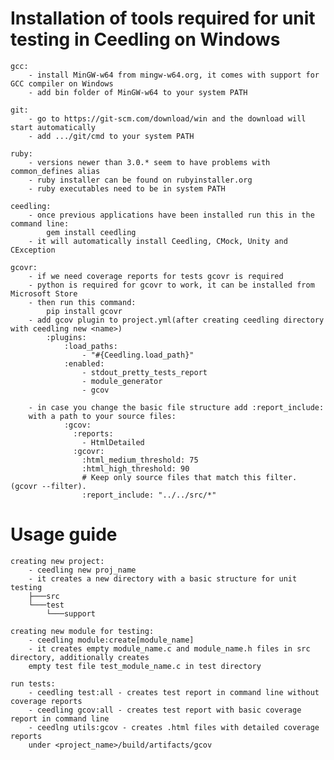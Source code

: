 Installation of tools required for unit testing in Ceedling on Windows
========

	gcc:
		- install MinGW-w64 from mingw-w64.org, it comes with support for GCC compiler on Windows
		- add bin folder of MinGW-w64 to your system PATH
		
	git:
		- go to https://git-scm.com/download/win and the download will start automatically
		- add .../git/cmd to your system PATH
	
	ruby: 
		- versions newer than 3.0.* seem to have problems with common_defines alias
		- ruby installer can be found on rubyinstaller.org
		- ruby executables need to be in system PATH
		
	ceedling:
		- once previous applications have been installed run this in the command line:
			gem install ceedling
		- it will automatically install Ceedling, CMock, Unity and CException

	gcovr:
		- if we need coverage reports for tests gcovr is required
		- python is required for gcovr to work, it can be installed from Microsoft Store
		- then run this command: 
			pip install gcovr
		- add gcov plugin to project.yml(after creating ceedling directory with ceedling new <name>)
			:plugins:
				:load_paths:
					- "#{Ceedling.load_path}"
				:enabled:
					- stdout_pretty_tests_report
					- module_generator
					- gcov

		- in case you change the basic file structure add :report_include:
		with a path to your source files:
			    :gcov:
				  :reports:
					- HtmlDetailed
				  :gcovr:
					:html_medium_threshold: 75
					:html_high_threshold: 90
					# Keep only source files that match this filter. (gcovr --filter).
					:report_include: "../../src/*"


Usage guide
===================

	creating new project:
		- ceedling new proj_name
		- it creates a new directory with a basic structure for unit testing
		├───src
		└───test
			└───support
	
	creating new module for testing:
		- ceedling module:create[module_name]
		- it creates empty module_name.c and module_name.h files in src directory, additionally creates
		empty test file test_module_name.c in test directory

	run tests:
		- ceedling test:all - creates test report in command line without coverage reports
		- ceedling gcov:all - creates test report with basic coverage report in command line
		- ceedlng utils:gcov - creates .html files with detailed coverage reports
		under <project_name>/build/artifacts/gcov
		
		
